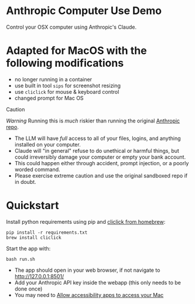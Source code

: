 # Anthropic Computer Use Demo

Control your OSX computer using Anthropic's Claude. 

# Adapted for MacOS with the following modifications

- no longer running in a container
- use built in tool `sips` for screenshot resizing
- use `cliclick` for mouse & keyboard control
- changed prompt for Mac OS


> [!CAUTION]
> *Warning* Running this is *much* riskier than running the original [Anthropic repo](https://github.com/anthropics/anthropic-quickstarts/tree/main/computer-use-demo). 
> - The LLM will have *full* access to all of your files, logins, and anything installed on your computer.
> - Claude will "in general" refuse to do unethical or harmful things, but could irreversibly damage your computer or empty your bank account. 
> - This could happen either through accident, prompt injection, or a poorly worded command. 
> - Please exercise extreme caution and use the original sandboxed repo if in doubt.


# Quickstart

Install python requirements using pip and [cliclick from homebrew](https://formulae.brew.sh/formula/cliclick):
```
pip install -r requirements.txt
brew install cliclick
```
Start the app with:
```
bash run.sh
```

- The app should open in your web browser, if not navigate to http://127.0.0.1:8501/
- Add your Anthropic API key inside the webapp (this only needs to be done once)
- You may need to [Allow accessibility apps to access your Mac](https://support.apple.com/en-gb/guide/mac-help/mh43185/mac)

